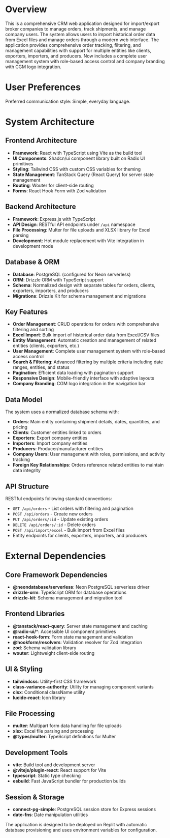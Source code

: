 # Overview

This is a comprehensive CRM web application designed for import/export broker companies to manage orders, track shipments, and manage company users. The system allows users to import historical order data from Excel files and manage orders through a modern web interface. The application provides comprehensive order tracking, filtering, and management capabilities with support for multiple entities like clients, exporters, importers, and producers. Now includes a complete user management system with role-based access control and company branding with CGM logo integration.

# User Preferences

Preferred communication style: Simple, everyday language.

# System Architecture

## Frontend Architecture
- **Framework**: React with TypeScript using Vite as the build tool
- **UI Components**: Shadcn/ui component library built on Radix UI primitives
- **Styling**: Tailwind CSS with custom CSS variables for theming
- **State Management**: TanStack Query (React Query) for server state management
- **Routing**: Wouter for client-side routing
- **Forms**: React Hook Form with Zod validation

## Backend Architecture
- **Framework**: Express.js with TypeScript
- **API Design**: RESTful API endpoints under `/api` namespace
- **File Processing**: Multer for file uploads and XLSX library for Excel parsing
- **Development**: Hot module replacement with Vite integration in development mode

## Database & ORM
- **Database**: PostgreSQL (configured for Neon serverless)
- **ORM**: Drizzle ORM with TypeScript support
- **Schema**: Normalized design with separate tables for orders, clients, exporters, importers, and producers
- **Migrations**: Drizzle Kit for schema management and migrations

## Key Features
- **Order Management**: CRUD operations for orders with comprehensive filtering and sorting
- **Excel Import**: Bulk import of historical order data from Excel/CSV files
- **Entity Management**: Automatic creation and management of related entities (clients, exporters, etc.)
- **User Management**: Complete user management system with role-based access control
- **Search & Filtering**: Advanced filtering by multiple criteria including date ranges, entities, and status
- **Pagination**: Efficient data loading with pagination support
- **Responsive Design**: Mobile-friendly interface with adaptive layouts
- **Company Branding**: CGM logo integration in the navigation bar

## Data Model
The system uses a normalized database schema with:
- **Orders**: Main entity containing shipment details, dates, quantities, and pricing
- **Clients**: Customer entities linked to orders
- **Exporters**: Export company entities
- **Importers**: Import company entities  
- **Producers**: Producer/manufacturer entities
- **Company Users**: User management with roles, permissions, and activity tracking
- **Foreign Key Relationships**: Orders reference related entities to maintain data integrity

## API Structure
RESTful endpoints following standard conventions:
- `GET /api/orders` - List orders with filtering and pagination
- `POST /api/orders` - Create new orders
- `PUT /api/orders/:id` - Update existing orders
- `DELETE /api/orders/:id` - Delete orders
- `POST /api/import/excel` - Bulk import from Excel files
- Entity endpoints for clients, exporters, importers, and producers

# External Dependencies

## Core Framework Dependencies
- **@neondatabase/serverless**: Neon PostgreSQL serverless driver
- **drizzle-orm**: TypeScript ORM for database operations
- **drizzle-kit**: Schema management and migration tool

## Frontend Libraries
- **@tanstack/react-query**: Server state management and caching
- **@radix-ui/***: Accessible UI component primitives
- **react-hook-form**: Form state management and validation
- **@hookform/resolvers**: Validation resolver for Zod integration
- **zod**: Schema validation library
- **wouter**: Lightweight client-side routing

## UI & Styling
- **tailwindcss**: Utility-first CSS framework
- **class-variance-authority**: Utility for managing component variants
- **clsx**: Conditional className utility
- **lucide-react**: Icon library

## File Processing
- **multer**: Multipart form data handling for file uploads
- **xlsx**: Excel file parsing and processing
- **@types/multer**: TypeScript definitions for Multer

## Development Tools
- **vite**: Build tool and development server
- **@vitejs/plugin-react**: React support for Vite
- **typescript**: Static type checking
- **esbuild**: Fast JavaScript bundler for production builds

## Session & Storage
- **connect-pg-simple**: PostgreSQL session store for Express sessions
- **date-fns**: Date manipulation utilities

The application is designed to be deployed on Replit with automatic database provisioning and uses environment variables for configuration.